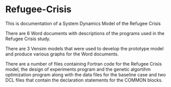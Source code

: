 # Refugee-Crisis
This is documentation of a System Dynamics Model of the Refugee Crisis

There are 6 Word documents with descriptions of the programs used in the Refugee Crisis study.

There are 3 Vensim models that were used to develop the prototype model and produce various graphs
for the Word documents.

There are a number of files containing Fortran code for the Refugee Crisis model, the design of
experiments program and the genetic algortihm optimization program along with the data files for
the baseline case and two DCL files that contain the declaration statements for the COMMON blocks.

